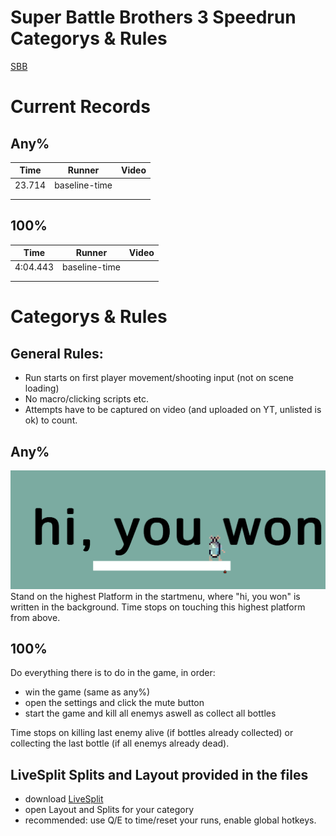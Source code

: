 # Super Battle Brothers 3 Speedrun Categorys & Rules

[SBB](https://painder.itch.io/super-bottle-brothers-3)

# Current Records

## Any%
|Time		|Runner				|Video	|
|---		|---				|---	|
|23.714  	|baseline-time   	|		|
|   		|   				|   	|
|   		|   				|   	|

## 100%
|Time		|Runner				|Video	|
|---		|---				|---	|
|4:04.443  	|baseline-time   	|		|
|   		|   				|   	|
|   		|   				|   	|

# Categorys & Rules

## General Rules:
- Run starts on first player movement/shooting input (not on scene loading)
- No macro/clicking scripts etc.
- Attempts have to be captured on video (and uploaded on YT, unlisted is ok) to count.

## Any%
![Finish](won.png)
Stand on the highest Platform in the startmenu, where "hi, you won" is written in the background.
Time stops on touching this highest platform from above.

## 100%
Do everything there is to do in the game, in order:
- win the game (same as any%)
- open the settings and click the mute button
- start the game and kill all enemys aswell as collect all bottles

Time stops on killing last enemy alive (if bottles already collected) 
or collecting the last bottle (if all enemys already dead).

## LiveSplit Splits and Layout provided in the files
- download [LiveSplit](https://livesplit.org/downloads/)
- open Layout and Splits for your category
- recommended: use Q/E to time/reset your runs, enable global hotkeys.